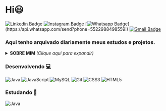 #   Hi😃
[![Linkedin Badge](https://img.shields.io/badge/-Linkedin-blue?style=flat-square&logo=Linkedin&logoColor=white&link=https://www.linkedin.com/in/jhonatan-nuss/)](https://www.linkedin.com/in/jhonatan-nuss/)
[![Instagram Badge](https://img.shields.io/badge/-Instagram-a43b9d?style=flat-square&logo=Instagram&logoColor=white&link=https://www.instagram.com/jhonuss_/)](https://www.instagram.com/jhonuss_/)
[![Whatsapp Badge](https://img.shields.io/badge/-Whatsapp-4CA143?style=flat-square&labelColor=4CA143&logo=whatsapp&logoColor=white&link=https://api.whatsapp.com/send?phone=5522988498559!)](https://api.whatsapp.com/send?phone=5522988498559!)
[![Gmail Badge](https://img.shields.io/badge/-Gmail-c14438?style=flat-square&logo=Gmail&logoColor=white&link=mailto:jhonatan.nuss082897@gmail.com)](honatan.nuss082897@gmail.com)


### Aqui tenho arquivado diariamente meus estudos e projetos.

<details>
<summary> <b> SOBRE MIM </b> <i>(Clique aqui para expandir)</i> </summary>
  
### 📖 Sobre mim

Bom eu atualmente faço faculdade de Ciência da Computação na Cruzeiro do sul, tenho aderido conhecimentos também atraves de diversos cursos, buscando a minha evolução dia após dia para me tornar um profissional reconhecido e confiavel no mercado.

</details>

###  Desenvolvendo 💻 
![Java](https://img.shields.io/badge/-Java-E42D2C?style=flat-square&logo=java&logoColor=white)
![JavaScript](https://img.shields.io/badge/-JavaScript-F7B93E?style=flat-square&logo=javascript&logoColor=fff)
![MySQL](https://img.shields.io/badge/-MySQL-00758F?style=flat-square&logo=mysql&logoColor=white)
![Git](https://img.shields.io/badge/-Git-F05032?style=flat-square&logo=git&logoColor=white)
![CSS3](https://img.shields.io/badge/-CSS3-549FDE?style=flat-square&logo=css3&logoColor=white)
![HTML5](https://img.shields.io/badge/-HTML5-E34F26?style=flat-square&logo=html5&logoColor=white)


### Estudando 📖

![Java](https://img.shields.io/badge/-Java-E42D2C?style=flat-square&logo=java&logoColor=white)








